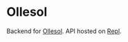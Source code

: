 # Ollesol

Backend for [Ollesol](https://github.com/ollefrost/ollesol). API hosted on [Repl](https://ollesol-api.lefrost.repl.co/).
